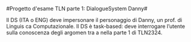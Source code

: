 #Progetto d'esame TLN parte 1: DialogueSystem Danny#


Il DS (ITA o ENG) deve impersonare il personaggio 
di Danny, un prof. di Linguis ca Computazionale. 
Il DS è task-based: deve interrogare l’utente sulla 
conoscenza degli argomen tra a nella parte 1 di 
TLN2324.
